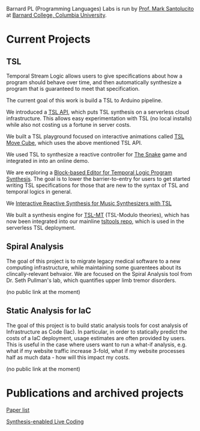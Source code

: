 
Barnard PL (Programming Languages) Labs is run by [Prof. Mark Santolucito](http://www.marksantolucito.com/) at [Barnard College, Columbia University](https://cs.barnard.edu/).

# Current Projects

## TSL

Temporal Stream Logic allows users to give specifications about how a program should behave over time, and then automatically synthesize a program that is guaranteed to meet that specification.

The current goal of this work is build a TSL to Arduino pipeline.

We introduced a [TSL API](https://barnard-pl-labs.github.io/tsl-api/), which puts TSL synthesis on a serverless cloud infrastructure.
This allows easy experimentation with TSL (no local installs) while also not costing us a fortune in server costs.

We built a TSL playground focused on interactive animations called [TSL Move Cube](https://barnard-pl-labs.github.io/moveCube/), which uses the above mentioned TSL API.

We used TSL to synthesize a reactive controller for [The Snake](https://ravenrothkopf.com/snakeTSL/) game and integrated in into an online demo.

We are exploring a [Block-based Editor for Temporal Logic Program Synthesis](https://barnard-pl-labs.github.io/tslBlocks/).
The goal is to lower the barrier-to-entry for users to get started writing TSL specifications for those that are new to the syntax of TSL and temporal logics in general.

We [Interactive Reactive Synthesis for Music Synthesizers with TSL](http://tslsynthesissynthesizer.com/)

We built a synthesis engine for [TSL-MT](https://github.com/Barnard-PL-Labs/temos) (TSL-Modulo theories), which has now been integrated into our mainline [tsltools repo](https://github.com/Barnard-PL-Labs/tsltools), which is used in the serverless TSL deployment.


## Spiral Analysis

The goal of this project is to migrate legacy medical software to a new computing infrastructure, while maintaining some guarentees about its clincally-relevant behvaior.
We are focused on the Spiral Analysis tool from Dr. Seth Pullman's lab, which quantifies upper limb tremor disorders.

(no public link at the moment)

## Static Analysis for IaC

The goal of this project is to build static analysis tools for cost analysis of  Infrastructure as Code (Iac).
In particular, in order to statically predict the costs of a IaC deployment, usage estimates are often provided by users.
This is useful in the case where users want to run a what-if analysis, e.g. what if my website traffic increase 3-fold, what if my website processes half as much data - how will this impact my costs.

(no public link at the moment)

# Publications and archived projects

[Paper list](http://www.marksantolucito.com/research.html)

[Synthesis-enabled Live Coding](http://161.35.14.211/)
